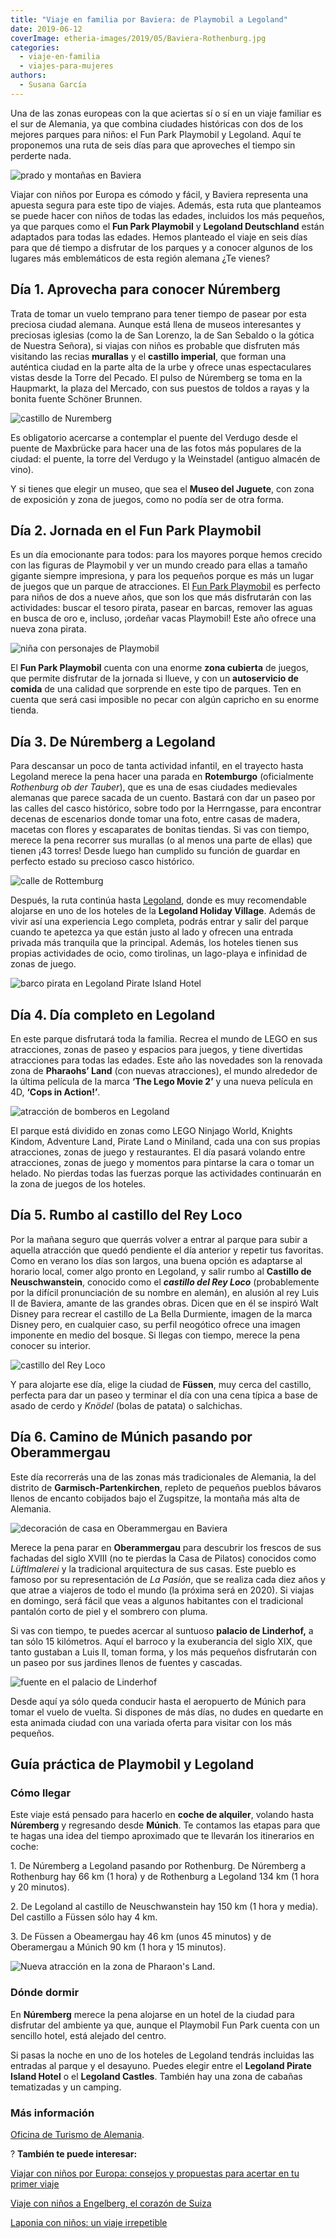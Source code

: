 ```yaml
---
title: "Viaje en familia por Baviera: de Playmobil a Legoland"
date: 2019-06-12
coverImage: etheria-images/2019/05/Baviera-Rothenburg.jpg
categories: 
  - viaje-en-familia
  - viajes-para-mujeres
authors: 
  - Susana García
---
```


Una de las zonas europeas con la que aciertas sí o sí en un viaje familiar es el sur de 
Alemania, ya que combina ciudades históricas con dos de los mejores parques para niños: 
el Fun Park Playmobil y Legoland. Aquí te proponemos una ruta de seis días para que 
aproveches el tiempo sin perderte nada. 

![prado y montañas en Baviera](etheria-images/2019/05/Baviera-paisaje.jpg "Paisaje del sur de Baviera.")

Viajar con niños por Europa es cómodo y fácil, y Baviera representa una apuesta segura 
para este tipo de viajes. Además, esta ruta que planteamos se puede hacer con niños de 
todas las edades, incluidos los más pequeños, ya que parques como el **Fun Park 
Playmobil** y **Legoland Deutschland** están adaptados para todas las edades. Hemos 
planteado el viaje en seis días para que dé tiempo a disfrutar de los parques y a 
conocer algunos de los lugares más emblemáticos de esta región alemana ¿Te vienes? 

## Día 1. Aprovecha para conocer Núremberg

Trata de tomar un vuelo temprano para tener tiempo de pasear por esta preciosa ciudad 
alemana. Aunque está llena de museos interesantes y preciosas iglesias (como la de San 
Lorenzo, la de San Sebaldo o la gótica de Nuestra Señora), si viajas con niños es 
probable que disfruten más visitando las recias **murallas** y el **castillo imperial**, 
que forman una auténtica ciudad en la parte alta de la urbe y ofrece unas espectaculares 
vistas desde la Torre del Pecado. El pulso de Núremberg se toma en la Haupmarkt, la 
plaza del Mercado, con sus puestos de toldos a rayas y la bonita fuente Schöner Brunnen. 

![castillo de Nuremberg](etheria-images/2019/05/Baviera-Nuremberg-castillo.jpg "Castillo de Núremberg.")

Es obligatorio acercarse a contemplar el puente del Verdugo desde el puente de Maxbrücke 
para hacer una de las fotos más populares de la ciudad: el puente, la torre del Verdugo 
y la Weinstadel (antiguo almacén de vino). 

Y si tienes que elegir un museo, que sea el **Museo del Juguete**, con zona de 
exposición y zona de juegos, como no podía ser de otra forma. 

## Día 2. Jornada en el Fun Park Playmobil

Es un día emocionante para todos: para los mayores porque hemos crecido con las figuras 
de Playmobil y ver un mundo creado para ellas a tamaño gigante siempre impresiona, y 
para los pequeños porque es más un lugar de juegos que un parque de atracciones. El [Fun 
Park Playmobil](https://www.playmobil-funpark.de/en/) es perfecto para niños de dos a 
nueve años, que son los que más disfrutarán con las actividades: buscar el tesoro 
pirata, pasear en barcas, remover las aguas en busca de oro e, incluso, ¡ordeñar vacas 
Playmobil! Este año ofrece una nueva zona pirata. 

![niña con personajes de Playmobil](etheria-images/2019/05/Baviera-playmobil.jpg "Granja de Playmobil Fun Park. © SG")

El **Fun Park Playmobil** cuenta con una enorme **zona cubierta** de juegos, que permite 
disfrutar de la jornada si llueve, y con un **autoservicio de comida** de una calidad 
que sorprende en este tipo de parques. Ten en cuenta que será casi imposible no pecar 
con algún capricho en su enorme tienda. 

## Día 3. De Núremberg a Legoland

Para descansar un poco de tanta actividad infantil, en el trayecto hasta Legoland merece 
la pena hacer una parada en **Rotemburgo** (oficialmente _Rothenburg ob der Tauber_), 
que es una de esas ciudades medievales alemanas que parece sacada de un cuento. Bastará 
con dar un paseo por las calles del casco histórico, sobre todo por la Herrngasse, para 
encontrar decenas de escenarios donde tomar una foto, entre casas de madera, macetas con 
flores y escaparates de bonitas tiendas. Si vas con tiempo, merece la pena recorrer sus 
murallas (o al menos una parte de ellas) que tienen ¡43 torres! Desde luego han cumplido 
su función de guardar en perfecto estado su precioso casco histórico. 

![calle de Rottemburg](etheria-images/2019/05/Baviera-Rothenburg.jpg "Coqueto casco histórico de Rotemburgo.")

Después, la ruta continúa hasta [Legoland](https://www.legoland.de/en/), donde es muy 
recomendable alojarse en uno de los hoteles de la **Legoland Holiday Village**. Además 
de vivir así una experiencia Lego completa, podrás entrar y salir del parque cuando te 
apetezca ya que están justo al lado y ofrecen una entrada privada más tranquila que la 
principal. Además, los hoteles tienen sus propias actividades de ocio, como tirolinas, 
un lago-playa e infinidad de zonas de juego. 

![barco pirata en Legoland Pirate Island Hotel](etheria-images/2019/05/Baviera-legoland-hoteles-1.jpg "Zona de juegos del Legoland Pirate Island Hotel. © Legoland")

## Día 4. Día completo en Legoland

En este parque disfrutará toda la familia. Recrea el mundo de LEGO en sus atracciones, 
zonas de paseo y espacios para juegos, y tiene divertidas atracciones para todas las 
edades. Este año las novedades son la renovada zona de **Pharaohs’ Land** (con nuevas 
atracciones), el mundo alrededor de la última película de la marca **‘The Lego Movie 
2’** y una nueva película en 4D, **‘Cops in Action!’**. 

![atracción de bomberos en Legoland](etheria-images/2019/05/Baviera-legoland-novedad.jpg "Nueva atracción en la zona de Pharaon's Land. © Legoland")

El parque está dividido en zonas como LEGO Ninjago World, Knights Kindom, Adventure 
Land, Pirate Land o Miniland, cada una con sus propias atracciones, zonas de juego y 
restaurantes. El día pasará volando entre atracciones, zonas de juego y momentos para 
pintarse la cara o tomar un helado. No pierdas todas las fuerzas porque las actividades 
continuarán en la zona de juegos de los hoteles. 

## Día 5. Rumbo al castillo del Rey Loco

Por la mañana seguro que querrás volver a entrar al parque para subir a aquella 
atracción que quedó pendiente el día anterior y repetir tus favoritas. Como en verano 
los días son largos, una buena opción es adaptarse al horario local, comer algo pronto 
en Legoland, y salir rumbo al **Castillo de Neuschwanstein**, conocido como el 
**_castillo del Rey Loco_** (probablemente por la difícil pronunciación de su nombre en 
alemán), en alusión al rey Luis II de Baviera, amante de las grandes obras. Dicen que en 
él se inspiró Walt Disney para recrear el castillo de La Bella Durmiente, imagen de la 
marca Disney pero, en cualquier caso, su perfil neogótico ofrece una imagen imponente en 
medio del bosque. Si llegas con tiempo, merece la pena conocer su interior. 

![castillo del Rey Loco](etheria-images/2019/05/Baviera-castillo-Neuschwanstein.jpg "Castillo de Neuschwanstein. © SG")

Y para alojarte ese día, elige la ciudad de **Füssen**, muy cerca del castillo, perfecta 
para dar un paseo y terminar el día con una cena típica a base de asado de cerdo y 
_Knödel_ (bolas de patata) o salchichas. 

## Día 6. Camino de Múnich pasando por Oberammergau

Este día recorrerás una de las zonas más tradicionales de Alemania, la del distrito de 
**Garmisch-Partenkirchen**, repleto de pequeños pueblos bávaros llenos de encanto 
cobijados bajo el Zugspitze, la montaña más alta de Alemania. 

![decoración de casa en Oberammergau en Baviera](etheria-images/2019/05/Baviera-Oberammergau-frescos.jpg "Decoración al fresco en Oberammergau.")

Merece la pena parar en **Oberammergau** para descubrir los frescos de sus fachadas del 
siglo XVIII (no te pierdas la Casa de Pilatos) conocidos como _Lüftlmalerei_ y la 
tradicional arquitectura de sus casas. Este pueblo es famoso por su representación de 
_La Pasión_, que se realiza cada diez años y que atrae a viajeros de todo el mundo (la 
próxima será en 2020). Si viajas en domingo, será fácil que veas a algunos habitantes 
con el tradicional pantalón corto de piel y el sombrero con pluma. 

Si vas con tiempo, te puedes acercar al suntuoso **palacio de Linderhof,** a tan sólo 15 
kilómetros. Aquí el barroco y la exuberancia del siglo XIX, que tanto gustaban a Luis 
II, toman forma, y los más pequeños disfrutarán con un paseo por sus jardines llenos de 
fuentes y cascadas. 

![fuente en el palacio de Linderhof](etheria-images/2019/05/Baviera-palacio-linderhof.jpg "Jardines del palacio de Linderhof.")

Desde aquí ya sólo queda conducir hasta el aeropuerto de Múnich para tomar el vuelo de 
vuelta. Si dispones de más días, no dudes en quedarte en esta animada ciudad con una 
variada oferta para visitar con los más pequeños. 

## Guía práctica de Playmobil y Legoland

### Cómo llegar

Este viaje está pensado para hacerlo en **coche de alquiler**, volando hasta 
**Núremberg** y regresando desde **Múnich**. Te contamos las etapas para que te hagas 
una idea del tiempo aproximado que te llevarán los itinerarios en coche: 

1\. De Núremberg a Legoland pasando por Rothenburg. De Núremberg a Rothenburg hay 66 km 
(1 hora) y de Rothenburg a Legoland 134 km (1 hora y 20 minutos). 

2\. De Legoland al castillo de Neuschwanstein hay 150 km (1 hora y media). Del castillo 
a Füssen sólo hay 4 km. 

3\. De Füssen a Obeamergau hay 46 km (unos 45 minutos) y de Oberamergau a Múnich 90 km 
(1 hora y 15 minutos). 

![Nueva atracción en la zona de Pharaon's Land.](etheria-images/2019/05/Baviera-legoland-ninajgo.jpg "Diversión en Ninjago World. © Legoland")

### Dónde dormir

En **Núremberg** merece la pena alojarse en un hotel de la ciudad para disfrutar del 
ambiente ya que, aunque el Playmobil Fun Park cuenta con un sencillo hotel, está alejado 
del centro. 

Si pasas la noche en uno de los hoteles de Legoland tendrás incluidas las entradas al 
parque y el desayuno. Puedes elegir entre el **Legoland Pirate Island Hotel** o el 
**Legoland Castles**. También hay una zona de cabañas tematizadas y un camping. 

### Más información

[Oficina de Turismo de Alemania](https://www.germany.travel/es/index.html). 

? **También te puede interesar:** 

[Viajar con niños por Europa: consejos y propuestas para acertar en tu primer 
viaje](https://etheriamagazine.com/2021/02/02/viajar-con-ninos-por-europa-consejos-y-propuestas/) 

[Viaje con niños a Engelberg, el corazón de 
Suiza](https://etheriamagazine.com/2019/04/30/viaje-en-familia-que-hacer-engelberg-suiza/) 

[Laponia con niños: un viaje 
irrepetible](https://etheriamagazine.com/2018/09/07/viaje-laponia-finlandesa-en-familia/)

